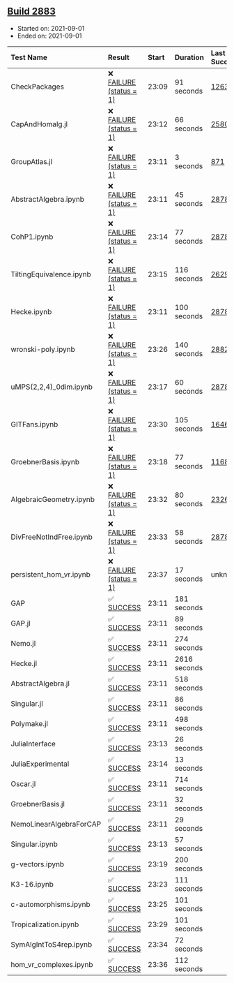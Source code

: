 ## [Build 2883](https://oscarci.mathematik.uni-kl.de/job/oscar-stable/2883/)

* Started on: 2021-09-01
* Ended on: 2021-09-01

| Test Name    | Result | Start | Duration | Last Success | First Failure |
|:-------------|:-------|:------|:---------|:-------------|:--------------|
| CheckPackages | ❌ [FAILURE (status = 1)](https://oscarci.mathematik.uni-kl.de/job/oscar-stable/2883/artifact/logs/build-2883/CheckPackages.log) | 23:09 | 91 seconds | [1263](https://oscarci.mathematik.uni-kl.de/job/oscar-stable/1263/) | [1264](https://oscarci.mathematik.uni-kl.de/job/oscar-stable/1264/) |
| CapAndHomalg.jl | ❌ [FAILURE (status = 1)](https://oscarci.mathematik.uni-kl.de/job/oscar-stable/2883/artifact/logs/build-2883/CapAndHomalg.jl.log) | 23:12 | 66 seconds | [2580](https://oscarci.mathematik.uni-kl.de/job/oscar-stable/2580/) | [2581](https://oscarci.mathematik.uni-kl.de/job/oscar-stable/2581/) |
| GroupAtlas.jl | ❌ [FAILURE (status = 1)](https://oscarci.mathematik.uni-kl.de/job/oscar-stable/2883/artifact/logs/build-2883/GroupAtlas.jl.log) | 23:11 | 3 seconds | [871](https://oscarci.mathematik.uni-kl.de/job/oscar-stable/871/) | [872](https://oscarci.mathematik.uni-kl.de/job/oscar-stable/872/) |
| AbstractAlgebra.ipynb | ❌ [FAILURE (status = 1)](https://oscarci.mathematik.uni-kl.de/job/oscar-stable/2883/artifact/logs/build-2883/AbstractAlgebra.ipynb.log) | 23:11 | 45 seconds | [2878](https://oscarci.mathematik.uni-kl.de/job/oscar-stable/2878/) | [2879](https://oscarci.mathematik.uni-kl.de/job/oscar-stable/2879/) |
| CohP1.ipynb | ❌ [FAILURE (status = 1)](https://oscarci.mathematik.uni-kl.de/job/oscar-stable/2883/artifact/logs/build-2883/CohP1.ipynb.log) | 23:14 | 77 seconds | [2878](https://oscarci.mathematik.uni-kl.de/job/oscar-stable/2878/) | [2879](https://oscarci.mathematik.uni-kl.de/job/oscar-stable/2879/) |
| TiltingEquivalence.ipynb | ❌ [FAILURE (status = 1)](https://oscarci.mathematik.uni-kl.de/job/oscar-stable/2883/artifact/logs/build-2883/TiltingEquivalence.ipynb.log) | 23:15 | 116 seconds | [2629](https://oscarci.mathematik.uni-kl.de/job/oscar-stable/2629/) | [2630](https://oscarci.mathematik.uni-kl.de/job/oscar-stable/2630/) |
| Hecke.ipynb | ❌ [FAILURE (status = 1)](https://oscarci.mathematik.uni-kl.de/job/oscar-stable/2883/artifact/logs/build-2883/Hecke.ipynb.log) | 23:11 | 100 seconds | [2878](https://oscarci.mathematik.uni-kl.de/job/oscar-stable/2878/) | [2879](https://oscarci.mathematik.uni-kl.de/job/oscar-stable/2879/) |
| wronski-poly.ipynb | ❌ [FAILURE (status = 1)](https://oscarci.mathematik.uni-kl.de/job/oscar-stable/2883/artifact/logs/build-2883/wronski-poly.ipynb.log) | 23:26 | 140 seconds | [2882](https://oscarci.mathematik.uni-kl.de/job/oscar-stable/2882/) | [2883](https://oscarci.mathematik.uni-kl.de/job/oscar-stable/2883/) |
| uMPS(2,2,4)_0dim.ipynb | ❌ [FAILURE (status = 1)](https://oscarci.mathematik.uni-kl.de/job/oscar-stable/2883/artifact/logs/build-2883/uMPS-2-2-4-_0dim.ipynb.log) | 23:17 | 60 seconds | [2878](https://oscarci.mathematik.uni-kl.de/job/oscar-stable/2878/) | [2879](https://oscarci.mathematik.uni-kl.de/job/oscar-stable/2879/) |
| GITFans.ipynb | ❌ [FAILURE (status = 1)](https://oscarci.mathematik.uni-kl.de/job/oscar-stable/2883/artifact/logs/build-2883/GITFans.ipynb.log) | 23:30 | 105 seconds | [1646](https://oscarci.mathematik.uni-kl.de/job/oscar-stable/1646/) | [1647](https://oscarci.mathematik.uni-kl.de/job/oscar-stable/1647/) |
| GroebnerBasis.ipynb | ❌ [FAILURE (status = 1)](https://oscarci.mathematik.uni-kl.de/job/oscar-stable/2883/artifact/logs/build-2883/GroebnerBasis.ipynb.log) | 23:18 | 77 seconds | [1168](https://oscarci.mathematik.uni-kl.de/job/oscar-stable/1168/) | [1169](https://oscarci.mathematik.uni-kl.de/job/oscar-stable/1169/) |
| AlgebraicGeometry.ipynb | ❌ [FAILURE (status = 1)](https://oscarci.mathematik.uni-kl.de/job/oscar-stable/2883/artifact/logs/build-2883/AlgebraicGeometry.ipynb.log) | 23:32 | 80 seconds | [2326](https://oscarci.mathematik.uni-kl.de/job/oscar-stable/2326/) | [2327](https://oscarci.mathematik.uni-kl.de/job/oscar-stable/2327/) |
| DivFreeNotIndFree.ipynb | ❌ [FAILURE (status = 1)](https://oscarci.mathematik.uni-kl.de/job/oscar-stable/2883/artifact/logs/build-2883/DivFreeNotIndFree.ipynb.log) | 23:33 | 58 seconds | [2878](https://oscarci.mathematik.uni-kl.de/job/oscar-stable/2878/) | [2879](https://oscarci.mathematik.uni-kl.de/job/oscar-stable/2879/) |
| persistent_hom_vr.ipynb | ❌ [FAILURE (status = 1)](https://oscarci.mathematik.uni-kl.de/job/oscar-stable/2883/artifact/logs/build-2883/persistent_hom_vr.ipynb.log) | 23:37 | 17 seconds | unknown | unknown |
| GAP | ✅ [SUCCESS](https://oscarci.mathematik.uni-kl.de/job/oscar-stable/2883/artifact/logs/build-2883/GAP.log) | 23:11 | 181 seconds |  |  |
| GAP.jl | ✅ [SUCCESS](https://oscarci.mathematik.uni-kl.de/job/oscar-stable/2883/artifact/logs/build-2883/GAP.jl.log) | 23:11 | 89 seconds |  |  |
| Nemo.jl | ✅ [SUCCESS](https://oscarci.mathematik.uni-kl.de/job/oscar-stable/2883/artifact/logs/build-2883/Nemo.jl.log) | 23:11 | 274 seconds |  |  |
| Hecke.jl | ✅ [SUCCESS](https://oscarci.mathematik.uni-kl.de/job/oscar-stable/2883/artifact/logs/build-2883/Hecke.jl.log) | 23:11 | 2616 seconds |  |  |
| AbstractAlgebra.jl | ✅ [SUCCESS](https://oscarci.mathematik.uni-kl.de/job/oscar-stable/2883/artifact/logs/build-2883/AbstractAlgebra.jl.log) | 23:11 | 518 seconds |  |  |
| Singular.jl | ✅ [SUCCESS](https://oscarci.mathematik.uni-kl.de/job/oscar-stable/2883/artifact/logs/build-2883/Singular.jl.log) | 23:11 | 86 seconds |  |  |
| Polymake.jl | ✅ [SUCCESS](https://oscarci.mathematik.uni-kl.de/job/oscar-stable/2883/artifact/logs/build-2883/Polymake.jl.log) | 23:11 | 498 seconds |  |  |
| JuliaInterface | ✅ [SUCCESS](https://oscarci.mathematik.uni-kl.de/job/oscar-stable/2883/artifact/logs/build-2883/JuliaInterface.log) | 23:13 | 26 seconds |  |  |
| JuliaExperimental | ✅ [SUCCESS](https://oscarci.mathematik.uni-kl.de/job/oscar-stable/2883/artifact/logs/build-2883/JuliaExperimental.log) | 23:14 | 13 seconds |  |  |
| Oscar.jl | ✅ [SUCCESS](https://oscarci.mathematik.uni-kl.de/job/oscar-stable/2883/artifact/logs/build-2883/Oscar.jl.log) | 23:11 | 714 seconds |  |  |
| GroebnerBasis.jl | ✅ [SUCCESS](https://oscarci.mathematik.uni-kl.de/job/oscar-stable/2883/artifact/logs/build-2883/GroebnerBasis.jl.log) | 23:11 | 32 seconds |  |  |
| NemoLinearAlgebraForCAP | ✅ [SUCCESS](https://oscarci.mathematik.uni-kl.de/job/oscar-stable/2883/artifact/logs/build-2883/NemoLinearAlgebraForCAP.log) | 23:11 | 29 seconds |  |  |
| Singular.ipynb | ✅ [SUCCESS](https://oscarci.mathematik.uni-kl.de/job/oscar-stable/2883/artifact/logs/build-2883/Singular.ipynb.log) | 23:13 | 57 seconds |  |  |
| g-vectors.ipynb | ✅ [SUCCESS](https://oscarci.mathematik.uni-kl.de/job/oscar-stable/2883/artifact/logs/build-2883/g-vectors.ipynb.log) | 23:19 | 200 seconds |  |  |
| K3-16.ipynb | ✅ [SUCCESS](https://oscarci.mathematik.uni-kl.de/job/oscar-stable/2883/artifact/logs/build-2883/K3-16.ipynb.log) | 23:23 | 111 seconds |  |  |
| c-automorphisms.ipynb | ✅ [SUCCESS](https://oscarci.mathematik.uni-kl.de/job/oscar-stable/2883/artifact/logs/build-2883/c-automorphisms.ipynb.log) | 23:25 | 101 seconds |  |  |
| Tropicalization.ipynb | ✅ [SUCCESS](https://oscarci.mathematik.uni-kl.de/job/oscar-stable/2883/artifact/logs/build-2883/Tropicalization.ipynb.log) | 23:29 | 101 seconds |  |  |
| SymAlgIntToS4rep.ipynb | ✅ [SUCCESS](https://oscarci.mathematik.uni-kl.de/job/oscar-stable/2883/artifact/logs/build-2883/SymAlgIntToS4rep.ipynb.log) | 23:34 | 72 seconds |  |  |
| hom_vr_complexes.ipynb | ✅ [SUCCESS](https://oscarci.mathematik.uni-kl.de/job/oscar-stable/2883/artifact/logs/build-2883/hom_vr_complexes.ipynb.log) | 23:36 | 112 seconds |  |  |
